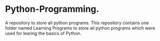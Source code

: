 # Python-Programming.
A repository to store all python programs.
This repository contains one folder named Learning Programs to store all python programs which were used for learing the basics of Python.
